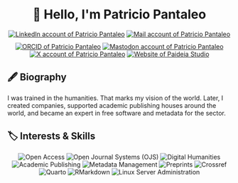 <h1 align="center">👋 Hello, I'm Patricio Pantaleo</h1>

<p align="center">
  <a href="https://www.linkedin.com/in/patricio-pantaleo"><img alt="LinkedIn account of Patricio Pantaleo" src="https://shields.io/badge/LinkedIn-patricio--pantaleo-333?logo=linkedin&logoColor=white" /></a>
  <a href="mailto:patricio@paideiastudio.net"><img alt="Mail account of Patricio Pantaleo" src="https://shields.io/badge/Email-patricio%40paideiastudio.net-333?logo=gmail&logoColor=white" /></a></p><br>
  <p align="center" style="margin-top:-20;">
   <a href="https://orcid.org/0000-0002-8104-8975"><img alt="ORCID of Patricio Pantaleo" src="https://shields.io/badge/ORCID-0000--0002--8104--8975-333?logo=orcid&logoColor=white" /></a>
  <a href="https://mastodon.social/@patopantaleo" rel="me"><img alt="Mastodon account of Patricio Pantaleo" src="https://shields.io/badge/Mastodon-patopantaleo%40mastodon.social-333?logo=mastodon&logoColor=white" /></a>
  <a href="https://x.com/PatoPantaleo"><img alt="X account of Patricio Pantaleo" src="https://shields.io/badge/X-PatoPantaleo-333?logo=x&logoColor=white" /></a>
  <a href="https://paideiastudio.net"><img alt="Website of Paideia Studio" src="https://shields.io/badge/Website-paideiastudio.net-333?logo=internet-explorer&logoColor=white"/></a>
</p>

<h2>🖋️ Biography</h2>
<p>
  I was trained in the humanities. That marks my vision of the world. Later, I created companies, supported academic publishing houses around the world, and became an expert in free software and metadata for the sector.
</p>

<h2>🏷️ Interests & Skills</h2>
<p align="center">
  <img alt="Open Access" src="https://shields.io/badge/-Open%20Access-333?style=for-the-badge" />
  <img alt="Open Journal Systems (OJS)" src="https://shields.io/badge/-OJS-333?style=for-the-badge" />
  <img alt="Digital Humanities" src="https://shields.io/badge/-Digital%20Humanities-333?style=for-the-badge" />
  <img alt="Academic Publishing" src="https://shields.io/badge/-Academic%20Publishing-333?style=for-the-badge" />
  <img alt="Metadata Management" src="https://shields.io/badge/-Metadata%20Management-333?style=for-the-badge" />
  <img alt="Preprints" src="https://shields.io/badge/-Preprints-333?style=for-the-badge" />
  <img alt="Crossref" src="https://shields.io/badge/-Crossref-333?style=for-the-badge" />
  <img alt="Quarto" src="https://shields.io/badge/-Quarto-333?style=for-the-badge" />
  <img alt="RMarkdown" src="https://shields.io/badge/-RMarkdown-333?style=for-the-badge" />
  <img alt="Linux Server Administration" src="https://shields.io/badge/-Linux%20Server%20Administration-333?style=for-the-badge" />
</p>

